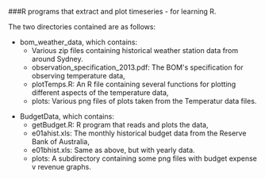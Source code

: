 ###R programs that extract and plot timeseries - for learning R.

The two directories contained are as follows:
* bom_weather_data, which contains:
	* Various zip files containing historical weather station data from around Sydney.
	* observation_specification_2013.pdf: The BOM's specification for observing temperature data,
	* plotTemps.R: An R file containing several functions for plotting different aspects of the temperature data,
	* plots: Various png files of plots taken from the Temperatur data files.
- BudgetData, which contains:
	* getBudget.R: R program that reads and plots the data,
	* e01ahist.xls: The monthly historical budget data from the Reserve Bank of Australia,
	* e01bhist.xls: Same as above, but with yearly data.
	* plots: A subdirectory containing some png files with budget expense v revenue graphs.

